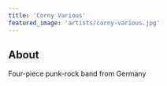 ```yaml
---
title: 'Corny Various'
featured_image: 'artists/corny-various.jpg'
---
```


## About

Four-piece punk-rock band from Germany
